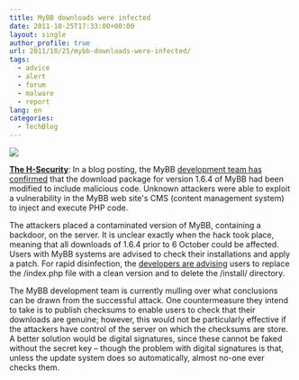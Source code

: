 ```yaml
---
title: MyBB downloads were infected
date: 2011-10-25T17:33:00+00:00
layout: single
author_profile: true
url: 2011/10/25/mybb-downloads-were-infected/
tags:
  - advice
  - alert
  - forum
  - malware
  - report
lang: en
categories: 
  - TechBlog
---
```

[![](http://3.bp.blogspot.com/-A3rWc1eyZhU/TqbranNHc3I/AAAAAAAAEK4/eKHtIWE4ow0/s1600/MyBB_logo_200.png)](http://3.bp.blogspot.com/-A3rWc1eyZhU/TqbranNHc3I/AAAAAAAAEK4/eKHtIWE4ow0/s1600/MyBB_logo_200.png)

**[The H-Security](http://www.h-online.com/)**: In a blog posting, the MyBB [development team has confirmed](http://blog.mybb.com/2011/10/25/some-closure-on-the-1-6-4-security-vulnerability/) that the download package for version 1.6.4 of MyBB had been modified to include malicious code. Unknown attackers were able to exploit a vulnerability in the MyBB web site's CMS (content management system) to inject and execute PHP code.

The attackers placed a contaminated version of MyBB, containing a backdoor, on the server. It is unclear exactly when the hack took place, meaning that all downloads of 1.6.4 prior to 6 October could be affected. Users with MyBB systems are advised to check their installations and apply a patch. For rapid disinfection, the [developers are advising](http://blog.mybb.com/2011/10/06/1-6-4-security-vulnerabilit/) users to replace the /index.php file with a clean version and to delete the /install/ directory.

The MyBB development team is currently mulling over what conclusions can be drawn from the successful attack. One countermeasure they intend to take is to publish checksums to enable users to check that their downloads are genuine; however, this would not be particularly effective if the attackers have control of the server on which the checksums are store. A better solution would be digital signatures, since these cannot be faked without the secret key – though the problem with digital signatures is that, unless the update system does so automatically, almost no-one ever checks them.